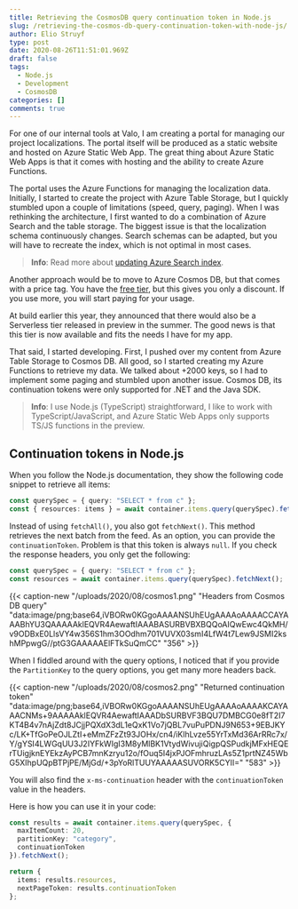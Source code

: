 ```yaml
---
title: Retrieving the CosmosDB query continuation token in Node.js
slug: /retrieving-the-cosmos-db-query-continuation-token-with-node-js/
author: Elio Struyf
type: post
date: 2020-08-26T11:51:01.969Z
draft: false
tags:
  - Node.js
  - Development
  - CosmosDB
categories: []
comments: true
---
```


For one of our internal tools at Valo, I am creating a portal for managing our project localizations. The portal itself will be produced as a static website and hosted on Azure Static Web App. The great thing about Azure Static Web Apps is that it comes with hosting and the ability to create Azure Functions.

The portal uses the Azure Functions for managing the localization data. Initially, I started to create the project with Azure Table Storage, but I quickly stumbled upon a couple of limitations (speed, query, paging). When I was rethinking the architecture, I first wanted to do a combination of Azure Search and the table storage. The biggest issue is that the localization schema continuously changes. Search schemas can be adapted, but you will have to recreate the index, which is not optimal in most cases.

> **Info**: Read more about [updating Azure Search index](https://docs.microsoft.com/en-us/rest/api/searchservice/update-index).

Another approach would be to move to Azure Cosmos DB, but that comes with a price tag. You have the [free tier](https://azure.microsoft.com/en-us/updates/azure-cosmos-db-free-tier-is-now-available/), but this gives you only a discount. If you use more, you will start paying for your usage.

At build earlier this year, they announced that there would also be a Serverless tier released in preview in the summer. The good news is that this tier is now available and fits the needs I have for my app.

That said, I started developing. First, I pushed over my content from Azure Table Storage to Cosmos DB. All good, so I started creating my Azure Functions to retrieve my data. We talked about +2000 keys, so I had to implement some paging and stumbled upon another issue. Cosmos DB, its continuation tokens were only supported for .NET and the Java SDK.

> **Info**: I use Node.js (TypeScript) straightforward, I like to work with TypeScript/JavaScript, and Azure Static Web Apps only supports TS/JS functions in the preview.

## Continuation tokens in Node.js

When you follow the Node.js documentation, they show the following code snippet to retrieve all items:

```typescript
const querySpec = { query: "SELECT * from c" }; 
const { resources: items } = await container.items.query(querySpec).fetchAll();
```

Instead of using `fetchAll()`, you also got `fetchNext()`. This method retrieves the next batch from the feed. As an option, you can provide the `continuationToken`. Problem is that this token is always `null`. If you check the response headers, you only get the following:

```typescript
const querySpec = { query: "SELECT * from c" }; 
const resources = await container.items.query(querySpec).fetchNext();
```

{{< caption-new "/uploads/2020/08/cosmos1.png" "Headers from Cosmos DB query"  "data:image/png;base64,iVBORw0KGgoAAAANSUhEUgAAAAoAAAACCAYAAABhYU3QAAAAAklEQVR4AewaftIAAABASURBVBXBQQoAIQwEwc4QkMH/v9ODBxE0LlsVY4w356S1hm3OOdhm701VUVX03smI4LfW4t7Lew9JSMI2kshMPpwgG//ptG3GAAAAAElFTkSuQmCC" "356" >}}

When I fiddled around with the query options, I noticed that if you provide the `PartitionKey` to the query options, you get many more headers back.

{{< caption-new "/uploads/2020/08/cosmos2.png" "Returned continuation token"  "data:image/png;base64,iVBORw0KGgoAAAANSUhEUgAAAAoAAAAKCAYAAACNMs+9AAAAAklEQVR4AewaftIAAADbSURBVF3BQU7DMBCG0e8fT2I7KT4B4v7nAjZdt8JCjjPQXdX3dL1eQxK1Vo7jQBL7vuPuPDNJ9N653+9EBJKYc/LK+TfGoPeOJLZtI+eMmZFzZt93JOHx/cn4/iKlhLvze55YrTxMd36ArRRc7x/Y/gYSI4LWGqUU3J2IYFkWIgI3M8yMlBK1VtydWivujiQigpQSPudkjMFxHEQErTUigjknEYEkzAyPCB7mnKzryu12o/fOuq5I4jxPJOFmhruzLAs5Z1prtNZ45WbG5XIhpUQpBTPjPE/MjGd/+3pYoRlTUUYAAAAASUVORK5CYII=" "583" >}}

You will also find the `x-ms-continuation` header with the `continuationToken` value in the headers.

Here is how you can use it in your code:

```typescript
const results = await container.items.query(querySpec, {
  maxItemCount: 20,
  partitionKey: "category",
  continuationToken
}).fetchNext();

return {
  items: results.resources,
  nextPageToken: results.continuationToken
};
```
